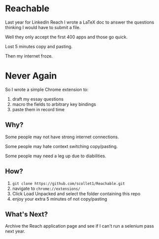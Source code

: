 # Reachable
Last year for LinkedIn Reach I wrote a LaTeX doc to answer the questions thinking I would have to submit a file.

Well they only accept the first 400 apps and those go quick.

Lost 5 minutes copy and pasting.

Then my internet froze.

# Never Again

So I wrote a simple Chrome extension to:
  1. draft my essay questions
  2. macro the fields to arbitrary key bindings
  3. paste them in record time
  
## Why?

Some people may not have strong internet connections.

Some people may hate context switching copy/pasting.

Some people may need a leg up due to diabilities.

## How?

  1. `git clone https://github.com/scollet1/Reachable.git`
  2. navigate to `chrome://extensions/`
  3. Click Load Unpacked and select the folder containing this repo
  4. enjoy your extra 5 minutes of not copy/pasting

## What's Next?

Archive the Reach application page and see if I can't run a selenium pass next year.
